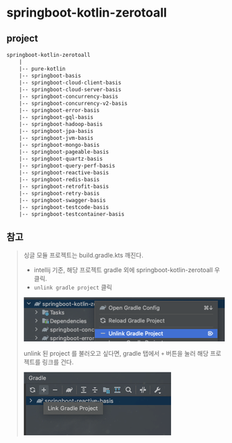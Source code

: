 # springboot-kotlin-zerotoall

## project
```
springboot-kotlin-zerotoall
    |
    |-- pure-kotlin
    |-- springboot-basis
    |-- springboot-cloud-client-basis 
    |-- springboot-cloud-server-basis
    |-- springboot-concurrency-basis
    |-- springboot-concurrency-v2-basis
    |-- springboot-error-basis
    |-- springboot-gql-basis
    |-- springboot-hadoop-basis
    |-- springboot-jpa-basis
    |-- springboot-jvm-basis
    |-- springboot-mongo-basis
    |-- springboot-pageable-basis
    |-- springboot-quartz-basis
    |-- springboot-query-perf-basis 
    |-- springboot-reactive-basis
    |-- springboot-redis-basis
    |-- springboot-retrofit-basis
    |-- springboot-retry-basis
    |-- springboot-swagger-basis
    |-- springboot-testcode-basis
    |-- springboot-testcontainer-basis
```

## 참고
> 싱글 모듈 프로젝트는 build.gradle.kts 깨진다.
> *  intellij 기준, 해당 프로젝트 gradle 외에 springboot-kotlin-zerotoall 우클릭. 
> * `unlink gradle project` 클릭
> 
> ![img.png](images/gradle_unlink.png)
> 
> unlink 된 project 를 불러오고 싶다면, gradle 탭에서 `+` 버튼을 눌러 해당 프로젝트를 링크를 건다.
> 
> ![img_2.png](images/gradle_link.png)